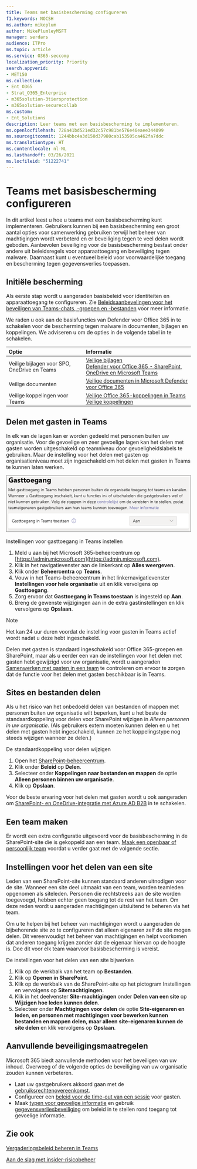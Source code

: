 ```yaml
---
title: Teams met basisbescherming configureren
f1.keywords: NOCSH
ms.author: mikeplum
author: MikePlumleyMSFT
manager: serdars
audience: ITPro
ms.topic: article
ms.service: O365-seccomp
localization_priority: Priority
search.appverid:
- MET150
ms.collection:
- Ent_O365
- Strat_O365_Enterprise
- m365solution-3tiersprotection
- m365solution-securecollab
ms.custom:
- Ent_Solutions
description: Leer teams met een basisbescherming te implementeren.
ms.openlocfilehash: 728a41bd521ed32c57c981be576e46eaee344099
ms.sourcegitcommit: 1244bbc4a3d150d37980cab153505ca462fa7ddc
ms.translationtype: HT
ms.contentlocale: nl-NL
ms.lasthandoff: 03/26/2021
ms.locfileid: "51222741"
---
```

# <a name="configure-teams-with-baseline-protection"></a>Teams met basisbescherming configureren

In dit artikel leest u hoe u teams met een basisbescherming kunt implementeren. Gebruikers kunnen bij een basisbescherming een groot aantal opties voor samenwerking gebruiken terwijl het beheer van machtigingen wordt verbeterd en er beveiliging tegen te veel delen wordt geboden. Aanbevolen beveiliging voor de basisbescherming bestaat onder andere uit beleidsregels voor apparaattoegang en beveiliging tegen malware. Daarnaast kunt u eventueel beleid voor voorwaardelijke toegang en bescherming tegen gegevensverlies toepassen.

## <a name="initial-protections"></a>Initiële bescherming

Als eerste stap wordt u aangeraden basisbeleid voor identiteiten en apparaattoegang te configureren. Zie [Beleidsaanbevelingen voor het beveiligen van Teams-chats, -groepen en -bestanden](../security/office-365-security/teams-access-policies.md) voor meer informatie.

We raden u ook aan de basisfuncties van Defender voor Office 365 in te schakelen voor de bescherming tegen malware in documenten, bijlagen en koppelingen. We adviseren u om de opties in de volgende tabel in te schakelen.

|Optie|Informatie|
|:------|:-----------|
|Veilige bijlagen voor SPO, OneDrive en Teams|[Veilige bijlagen](../security/office-365-security/safe-attachments.md)<br>[Defender voor Office 365 - SharePoint, OneDrive en Microsoft Teams](../security/office-365-security/mdo-for-spo-odb-and-teams.md)|
|Veilige documenten|[Veilige documenten in Microsoft Defender voor Office 365](../security/office-365-security/safe-docs.md)|
|Veilige koppelingen voor Teams|[Veilige Office 365-koppelingen in Teams](../security/office-365-security/safe-links.md)<br>[Veilige koppelingen](../security/office-365-security/safe-links.md)|

## <a name="teams-guest-sharing"></a>Delen met gasten in Teams

In elk van de lagen kan er worden gedeeld met personen buiten uw organisatie. Voor de gevoelige en zeer gevoelige lagen kan het delen met gasten worden uitgeschakeld op teamniveau door gevoeligheidslabels te gebruiken. Maar de instelling voor het delen met gasten op organisatieniveau moet zijn ingeschakeld om het delen met gasten in Teams te kunnen laten werken.

![Schermafbeelding van wisselknop Gasttoegang in Teams](../media/teams-guest-access-toggle-on.png)

Instellingen voor gasttoegang in Teams instellen

1. Meld u aan bij het Microsoft 365-beheercentrum op [https://admin.microsoft.com](https://admin.microsoft.com).
2. Klik in het navigatievenster aan de linkerkant op **Alles weergeven**.
3. Klik onder **Beheercentra** op **Teams**.
4. Vouw in het Teams-beheercentrum in het linkernavigatievenster **Instellingen voor hele organisatie** uit en klik vervolgens op **Gasttoegang**.
5. Zorg ervoor dat **Gasttoegang in Teams toestaan** is ingesteld op **Aan**.
6. Breng de gewenste wijzigingen aan in de extra gastinstellingen en klik vervolgens op **Opslaan**.

> [!NOTE]
> Het kan 24 uur duren voordat de instelling voor gasten in Teams actief wordt nadat u deze hebt ingeschakeld.

Delen met gasten is standaard ingeschakeld voor Office 365-groepen en SharePoint, maar als u eerder een van de instellingen voor het delen met gasten hebt gewijzigd voor uw organisatie, wordt u aangeraden [Samenwerken met gasten in een team](./collaborate-as-team.md) te controleren om ervoor te zorgen dat de functie voor het delen met gasten beschikbaar is in Teams.

## <a name="site-and-file-sharing"></a>Sites en bestanden delen

Als u het risico van het onbedoeld delen van bestanden of mappen met personen buiten uw organisatie wilt beperken, kunt u het beste de standaardkoppeling voor delen voor SharePoint wijzigen in *Alleen personen in uw organisatie*. (Als gebruikers extern moeten kunnen delen en u het delen met gasten hebt ingeschakeld, kunnen ze het koppelingstype nog steeds wijzigen wanneer ze delen.)

De standaardkoppeling voor delen wijzigen
1. Open het [SharePoint-beheercentrum](https://admin.microsoft.com/sharepoint).
2. Klik onder **Beleid** op **Delen**.
3. Selecteer onder **Koppelingen naar bestanden en mappen** de optie **Alleen personen binnen uw organisatie**.
4. Klik op **Opslaan**.

Voor de beste ervaring voor het delen met gasten wordt u ook aangeraden om [SharePoint- en OneDrive-integratie met Azure AD B2B](/sharepoint/sharepoint-azureb2b-integration-preview) in te schakelen.

## <a name="create-a-team"></a>Een team maken

Er wordt een extra configuratie uitgevoerd voor de basisbescherming in de SharePoint-site die is gekoppeld aan een team. [Maak een openbaar of persoonlijk team](https://support.office.com/article/174adf5f-846b-4780-b765-de1a0a737e2b) voordat u verder gaat met de volgende sectie.

## <a name="site-sharing-settings"></a>Instellingen voor het delen van een site

Leden van een SharePoint-site kunnen standaard anderen uitnodigen voor de site. Wanneer een site deel uitmaakt van een team, worden teamleden opgenomen als siteleden. Personen die rechtstreeks aan de site worden toegevoegd, hebben echter geen toegang tot de rest van het team. Om deze reden wordt u aangeraden machtigingen uitsluitend te beheren via het team.

Om u te helpen bij het beheer van machtigingen wordt u aangeraden de bijbehorende site zo te configureren dat alleen eigenaren zelf de site mogen delen. Dit vereenvoudigt het beheer van machtigingen en helpt voorkomen dat anderen toegang krijgen zonder dat de eigenaar hiervan op de hoogte is. Doe dit voor elk team waarvoor basisbescherming is vereist.

De instellingen voor het delen van een site bijwerken
1. Klik op de werkbalk van het team op **Bestanden**.
2. Klik op **Openen in SharePoint**.
3. Klik op de werkbalk van de SharePoint-site op het pictogram Instellingen en vervolgens op **Sitemachtigingen**.
4. Klik in het deelvenster **Site-machtigingen** onder **Delen van een site** op **Wijzigen hoe leden kunnen delen**.
5. Selecteer onder **Machtigingen voor delen** de optie **Site-eigenaren en leden, en personen met machtigingen voor bewerken kunnen bestanden en mappen delen, maar alleen site-eigenaren kunnen de site delen** en klik vervolgens op **Opslaan**.

## <a name="additional-protections"></a>Aanvullende beveiligingsmaatregelen

Microsoft 365 biedt aanvullende methoden voor het beveiligen van uw inhoud. Overweeg of de volgende opties de beveiliging van uw organisatie zouden kunnen verbeteren.

- Laat uw gastgebruikers akkoord gaan met de [gebruiksrechtenovereenkomst](/azure/active-directory/conditional-access/terms-of-use).
- Configureer een [beleid voor de time-out van een sessie](/azure/active-directory/conditional-access/howto-conditional-access-session-lifetime) voor gasten.
- Maak [typen voor gevoelige informatie](../compliance/sensitive-information-type-learn-about.md) en gebruik [gegevensverliesbeveiliging](../compliance/data-loss-prevention-policies.md) om beleid in te stellen rond toegang tot gevoelige informatie.

## <a name="see-also"></a>Zie ook

[Vergaderingsbeleid beheren in Teams](/microsoftteams/meeting-policies-in-teams)

[Aan de slag met insider-risicobeheer](../compliance/insider-risk-management-configure.md)
